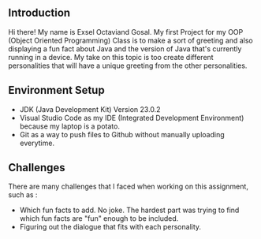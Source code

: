 ## Introduction

Hi there! My name is Exsel Octaviand Gosal. My first Project for my OOP (Object Oriented Programming) Class is to make a sort of greeting and also displaying a fun fact about Java and the version of Java that's currently running in a device. My take on this topic is too create different personalities that will have a unique greeting from the other personalities.

## Environment Setup

- JDK (Java Development Kit) Version 23.0.2 
- Visual Studio Code as my IDE (Integrated Development Environment) because my laptop is a potato.
- Git as a way to push files to Github without manually uploading everytime.

## Challenges

There are many challenges that I faced when working on this assignment, such as :

- Which fun facts to add. No joke. The hardest part was trying to find which fun facts are "fun" enough to be included. 
- Figuring out the dialogue that fits with each personality.
